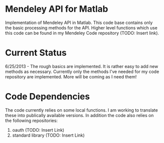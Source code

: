 # Mendeley API for Matlab #

Implementation of Mendeley API in Matlab. This code base contains only the basic processing methods for the API. Higher level functions which use this code can be found in my Mendeley Code repository (TODO: Insert link).

# Current Status #

6/25/2013 - The rough basics are implemented. It is rather easy to add new methods as necessary. Currently only the methods I've needed for my code repository are implemented. More will be coming as I need them!

# Code Dependencies #

The code currently relies on some local functions. I am working to translate these into publically available versions. In addition the code also relies on the following repositories:

1. oauth (TODO: Insert Link)
2. standard library (TODO: Insert Link)
